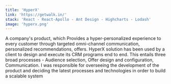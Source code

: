 ```yaml
---
title: 'HyperX'
link: 'https://getwalk.in/'
stack: 'React - React-Apollo - Ant Design - Highcharts - Lodash'
image: 'hyperx.png'
---
```


A company's product, which Provides a hyper-personalized experience to every customer through targeted omni-channel communication, personalized recommendations, offers.  HyperX solution has been used by a client to design and execute its CRM programs end to end. This entails three broad processes - Audience selection, Offer design and configuration, Communication. I was responsible for overseeing the development of the product and deciding the latest processes and technologies in order to build a scalable system


